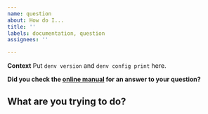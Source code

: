```yaml
---
name: question
about: How do I...
title: ''
labels: documentation, question
assignees: ''

---
```


**Context**
Put `denv version` and `denv config print` here.

**Did you check the [online manual](https://tomeichlersmith.github.io/denv/) for an answer to your question?**

## What are you trying to do?
